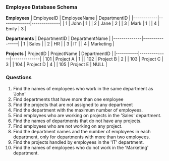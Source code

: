 
### Employee Database Schema

**Employees**
| EmployeeID | EmployeeName | DepartmentID |
|------------|--------------|--------------|
| 1          | John         | 1            |
| 2          | Jane         | 2            |
| 3          | Mark         | 1            |
| 4          | Emily        | 3            |

**Departments**
| DepartmentID | DepartmentName |
|--------------|----------------|
| 1            | Sales          |
| 2            | HR             |
| 3            | IT             |
| 4            | Marketing      |

**Projects**
| ProjectID | ProjectName  | DepartmentID |
|-----------|--------------|--------------|
| 101       | Project A    | 1            |
| 102       | Project B    | 2            |
| 103       | Project C    | 3            |
| 104       | Project D    | 4            |
| 105       | Project E    | NULL         |

### Questions

1. Find the names of employees who work in the same department as 'John'
2. Find departments that have more than one employee
3. Find the projects that are not assigned to any department
4. Find the department with the maximum number of employees.
5. Find employees who are working on projects in the 'Sales' department.
6. Find the names of departments that do not have any projects.
7. Find employees who are not working on any project.
8. Find the department names and the number of employees in each department, only for departments with more than two employees.
9. Find the projects handled by employees in the 'IT' department.
10. Find the names of employees who do not work in the 'Marketing' department.
